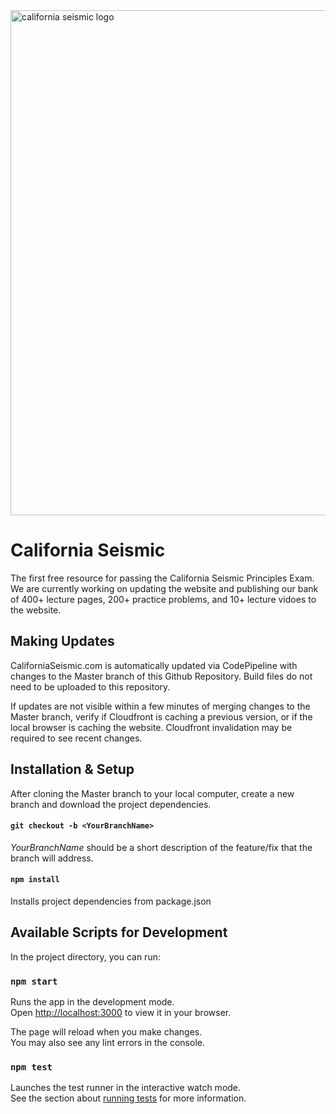 <img width="808" alt="california seismic logo" src="https://user-images.githubusercontent.com/55897006/227744390-1e71bdd3-e6cb-453b-ae8b-ad0974dd13a0.png">

# California Seismic

The first free resource for passing the California Seismic Principles Exam.\
We are currently working on updating the website and publishing our bank of 400+ lecture pages, 200+ practice problems, and 10+ lecture vidoes to the website.

## Making Updates
CaliforniaSeismic.com is automatically updated via CodePipeline with changes to the Master branch of this Github Repository. Build files do not need to be uploaded to this repository.


If updates are not visible within a few minutes of merging changes to the Master branch, verify if Cloudfront is caching a previous version, or if the local browser is caching the website. Cloudfront invalidation may be required to see recent changes.

## Installation & Setup
After cloning the Master branch to your local computer, create a new branch and download the project dependencies.

#### `git checkout -b <YourBranchName> `

*YourBranchName* should be a short description of the feature/fix that the branch will address.

#### `npm install`

Installs project dependencies from package.json

## Available Scripts for Development

In the project directory, you can run:

### `npm start`

Runs the app in the development mode.\
Open [http://localhost:3000](http://localhost:3000) to view it in your browser.

The page will reload when you make changes.\
You may also see any lint errors in the console.

### `npm test`

Launches the test runner in the interactive watch mode.\
See the section about [running tests](https://facebook.github.io/create-react-app/docs/running-tests) for more information.


